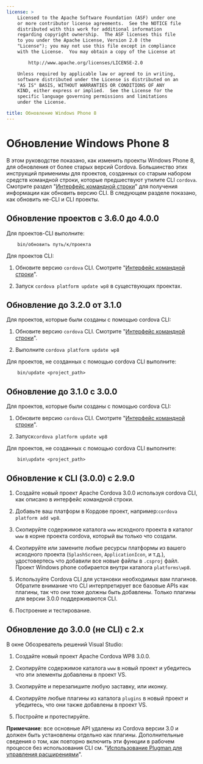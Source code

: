 ```yaml
---
license: >
    Licensed to the Apache Software Foundation (ASF) under one
    or more contributor license agreements.  See the NOTICE file
    distributed with this work for additional information
    regarding copyright ownership.  The ASF licenses this file
    to you under the Apache License, Version 2.0 (the
    "License"); you may not use this file except in compliance
    with the License.  You may obtain a copy of the License at

        http://www.apache.org/licenses/LICENSE-2.0

    Unless required by applicable law or agreed to in writing,
    software distributed under the License is distributed on an
    "AS IS" BASIS, WITHOUT WARRANTIES OR CONDITIONS OF ANY
    KIND, either express or implied.  See the License for the
    specific language governing permissions and limitations
    under the License.

title: Обновление Windows Phone 8
---
```


# Обновление Windows Phone 8

В этом руководстве показано, как изменить проекты Windows Phone 8, для обновления от более старых версий Cordova. Большинство этих инструкций применимы для проектов, созданных со старым набором средств командной строки, которые предшествуют утилите CLI `cordova`. Смотрите раздел "[Интерфейс командной строки](../../cli/index.html)" для получения информации как обновить версию CLI. В следующем разделе показано, как обновить не-CLI и CLI проекты.

## Обновление проектов с 3.6.0 до 4.0.0

Для проектов-CLI выполните:

        bin/обновить путь/к/проекта
    

Для проектов CLI:

1.  Обновите версию `cordova` CLI. Смотрите "[Интерфейс командной строки](../../cli/index.html)".

2.  Запуск `cordova platform update wp8` в существующих проектах.

## Обновление до 3.2.0 от 3.1.0

Для проектов, которые были созданы с помощью cordova CLI:

1.  Обновите версию `cordova` CLI. Смотрите "[Интерфейс командной строки](../../cli/index.html)".

2.  Выполните `cordova platform update wp8`

Для проектов, не созданных с помощью cordova CLI выполните:

        bin/update <project_path>
    

## Обновление до 3.1.0 с 3.0.0

Для проектов, которые были созданы с помощью cordova CLI:

1.  Обновите версию `cordova` CLI. Смотрите "[Интерфейс командной строки](../../cli/index.html)".

2.  Запуск`cordova platform update wp8`

Для проектов, не созданных с помощью cordova CLI выполните:

        bin\update <project_path>
    

## Обновление к CLI (3.0.0) с 2.9.0

1.  Создайте новый проект Apache Cordova 3.0.0 используя cordova CLI, как описано в интерфейс командной строки.

2.  Добавьте ваш платформ в Кордове проект, например:`cordova
platform add wp8`.

3.  Скопируйте содержимое каталога `www` исходного проекта в каталог `www` в корне проекта cordova, который вы только что создали.

4.  Скопируйте или замените любые ресурсы платформы из вашего исходного проекта (`SplashScreen`, `ApplicationIcon`, и т.д.), удостовертесь что добавили все новые файлы в `.csproj` файл. Проект Windows phone собирается внутри каталога `platforms\wp8`.

5.  Используйте Сordova CLI для установки необходимых вам плагинов. Обратите внимание что CLI интерпретирует все базовые APIs как плагины, так что они тоже должны быть добавлены. Только плагины для версии 3.0.0 поддерживаются CLI.

6.  Построение и тестирование.

## Обновление до 3.0.0 (не CLI) с 2.x

В окне Обозреватель решений Visual Studio:

1.  Создайте новый проект Apache Cordova WP8 3.0.0.

2.  Скопируйте содержимое каталога `www` в новый проект и убедитесь что эти элементы добавлены в проект VS.

3.  Скопируйте и перезапишите любую заставку, или иконку.

4.  Скопируйте любые плагины из каталога `plugins` в новый проект и убедитесь, что они также добавлены в проект VS.

5.  Постройте и протестируйте.

**Примечание**: все основные API удалены из Cordova версии 3.0 и должен быть установлены отдельно как плагины. Дополнительные сведения о том, как повторно включить эти функции в рабочем процессе без использования CLI см. "[Использование Plugman для управления расширениями](../../../plugin_ref/plugman.html)".